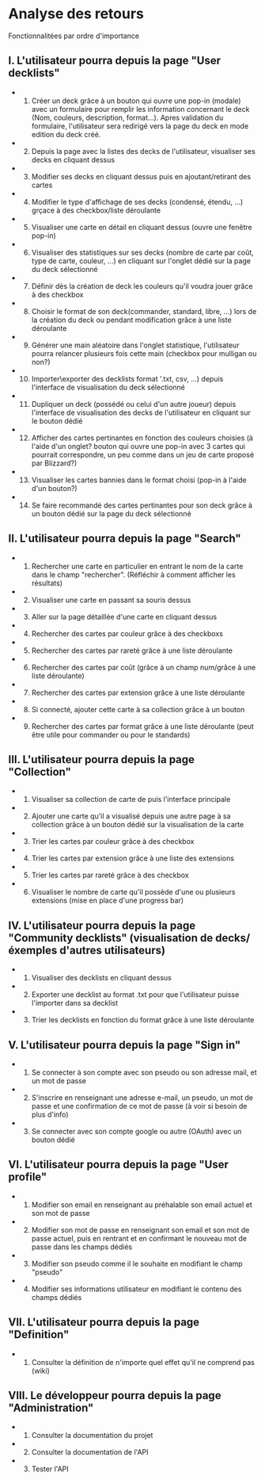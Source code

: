 # Analyse des retours 
Fonctionnalitées par ordre d'importance

## I. L'utilisateur pourra depuis la page "User decklists" 
- 1. Créer un deck grâce à un bouton qui ouvre une pop-in (modale) avec un formulaire pour remplir les information concernant le deck (Nom, couleurs, description, format...). Apres validation du formulaire, l'utilisateur sera redirigé vers la page du deck en mode edition du deck créé.
- 2. Depuis la page avec la listes des decks de l'utilisateur, visualiser ses decks en cliquant dessus  
- 3. Modifier ses decks en cliquant dessus puis en ajoutant/retirant des cartes
- 4. Modifier le type d'affichage de ses decks (condensé, étendu, ...) grçace à des checkbox/liste déroulante
- 5. Visualiser une carte en détail en cliquant dessus (ouvre une fenêtre pop-in)
- 6. Visualiser des statistiques sur ses decks (nombre de carte par coût, type de carte, couleur, ...) en cliquant sur l'onglet dédié sur la page du deck sélectionné
- 7. Définir dès la création de deck les couleurs qu'il voudra jouer grâce à des checkbox 
- 8. Choisir le format de son deck(commander, standard, libre, ...) lors de la création du deck ou pendant modification grâce à une liste déroulante
- 9. Générer une main aléatoire dans l'onglet statistique, l'utilisateur pourra relancer plusieurs fois cette main (checkbox pour mulligan ou non?)
- 10. Importer\exporter des decklists format '.txt, csv, ...) depuis l'interface de visualisation du deck sélectionné
- 11. Dupliquer un deck (possédé ou celui d'un autre joueur) depuis l'interface de visualisation des decks de l'utilisateur en cliquant sur le bouton dédié
- 12. Afficher des cartes pertinantes en fonction des couleurs choisies (à l'aide d'un onglet? bouton qui ouvre une pop-in avec 3 cartes qui pourrait correspondre, un peu comme dans un jeu de carte proposé par Blizzard?)
- 13. Visualiser les cartes bannies dans le format choisi (pop-in à l'aide d'un bouton?)
- 14. Se faire recommandé des cartes pertinantes pour son deck grâce à un bouton dédié sur la page du deck sélectionné

## II. L'utilisateur pourra depuis la page "Search"
- 1. Rechercher une carte en particulier en entrant le nom de la carte dans le champ "rechercher". (Réfléchir à comment afficher les résultats)
- 2. Visualiser une carte en passant sa souris dessus
- 3. Aller sur la page détaillée d'une carte en cliquant dessus
- 4. Rechercher des cartes par couleur grâce à des checkboxs
- 5. Rechercher des cartes par rareté grâce à une liste déroulante
- 6. Rechercher des cartes par coût (grâce à un champ num/grâce à une liste déroulante)
- 7. Rechercher des cartes par extension grâce à une liste déroulante 
- 8. Si connecté, ajouter cette carte à sa collection grâce à un bouton
- 9. Rechercher des cartes par format grâce à une liste déroulante (peut être utile pour commander ou pour le standards)

## III. L'utilisateur pourra depuis la page "Collection"
- 1. Visualiser sa collection de carte de puis l'interface principale
- 2. Ajouter une carte qu'il a visualisé depuis une autre page à sa collection grâce à un bouton dédié sur la visualisation de la carte 
- 3. Trier les cartes par couleur grâce à des checkbox
- 4. Trier les cartes par extension grâce à une liste des extensions 
- 5. Trier les cartes par rareté grâce à des checkbox
- 6. Visualiser le nombre de carte qu'il possède d'une ou plusieurs extensions (mise en place d'une progress bar)

## IV. L'utilisateur pourra depuis la page "Community decklists" (visualisation de decks/éxemples d'autres utilisateurs)
- 1. Visualiser des decklists en cliquant dessus
- 2. Exporter une decklist au format .txt pour que l'utilisateur puisse l'importer dans sa decklist
- 3. Trier les decklists en fonction du format grâce à une liste déroulante

## V. L'utilisateur pourra depuis la page "Sign in"
- 1. Se connecter à son compte avec son pseudo ou son adresse mail, et un mot de passe
- 2. S'inscrire en renseignant une adresse e-mail, un pseudo, un mot de passe et une confirmation de ce mot de passe (à voir si besoin de plus d'info)
- 3. Se connecter avec son compte google ou autre (OAuth) avec un bouton dédié

## VI. L'utilisateur pourra depuis la page "User profile"
- 1. Modifier son email en renseignant au préhalable son email actuel et son mot de passe
- 2. Modifier son mot de passe en renseignant son email et son mot de passe actuel, puis en rentrant et en confirmant le nouveau mot de passe dans les champs dédiés
- 3. Modifier son pseudo comme il le souhaite en modifiant le champ "pseudo" 
- 4. Modifier ses informations utilisateur en modifiant le contenu des champs dédiés 

## VII. L'utilisateur pourra depuis la page "Definition"
- 1. Consulter la définition de n'importe quel effet qu'il ne comprend pas (wiki)

## VIII. Le développeur pourra depuis la page "Administration"
- 1. Consulter la documentation du projet
- 2. Consulter la documentation de l'API
- 3. Tester l'API




 
